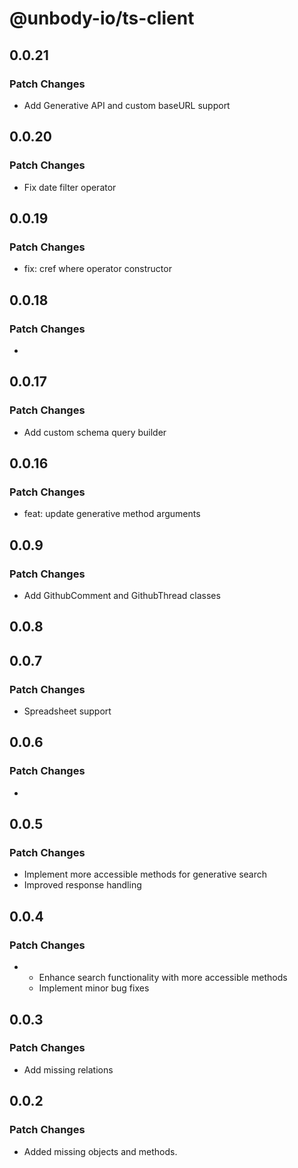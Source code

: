 # @unbody-io/ts-client

## 0.0.21

### Patch Changes

- Add Generative API and custom baseURL support

## 0.0.20

### Patch Changes

- Fix date filter operator

## 0.0.19

### Patch Changes

- fix: cref where operator constructor

## 0.0.18

### Patch Changes

-

## 0.0.17

### Patch Changes

- Add custom schema query builder

## 0.0.16

### Patch Changes

- feat: update generative method arguments

## 0.0.9

### Patch Changes

- Add GithubComment and GithubThread classes

## 0.0.8

## 0.0.7

### Patch Changes

- Spreadsheet support

## 0.0.6

### Patch Changes

-

## 0.0.5

### Patch Changes

- Implement more accessible methods for generative search
- Improved response handling

## 0.0.4

### Patch Changes

- - Enhance search functionality with more accessible methods
  - Implement minor bug fixes

## 0.0.3

### Patch Changes

- Add missing relations

## 0.0.2

### Patch Changes

- Added missing objects and methods.
